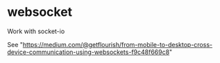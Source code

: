 # websocket
Work with socket-io

See "https://medium.com/@getflourish/from-mobile-to-desktop-cross-device-communication-using-websockets-f9c48f669c8"